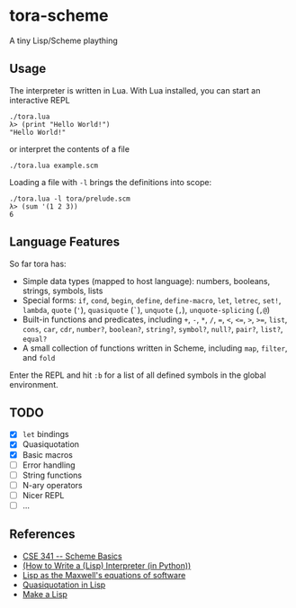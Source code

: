 tora-scheme
===========

A tiny Lisp/Scheme plaything

Usage
-----

The interpreter is written in Lua. With Lua installed, you can start an
interactive REPL

```
./tora.lua
λ> (print "Hello World!")
"Hello World!"
```

or interpret the contents of a file

```
./tora.lua example.scm
```

Loading a file with `-l` brings the definitions into scope:

```
./tora.lua -l tora/prelude.scm
λ> (sum '(1 2 3))
6
```

Language Features
-----------------

So far tora has:
- Simple data types (mapped to host language): numbers, booleans,
  strings, symbols, lists
- Special forms: `if`, `cond`, `begin`, `define`, `define-macro`, `let`,
  `letrec`, `set!`, `lambda`, `quote` (`'`), `quasiquote` (`` ` ``), `unquote`
  (`,`), `unquote-splicing` (`,@`)
- Built-in functions and predicates, including `+`, `-`, `*`, `/`, `=`, `<`,
  `<=`, `>`, `>=`, `list`, `cons`, `car`, `cdr`, `number?`, `boolean?`,
  `string?`, `symbol?`, `null?`, `pair?`, `list?`, `equal?`
- A small collection of functions written in Scheme, including `map`,
  `filter`, and `fold`

Enter the REPL and hit `:b` for a list of all defined symbols in the global
environment.

TODO
----

- [x] `let` bindings
- [x] Quasiquotation
- [x] Basic macros
- [ ] Error handling
- [ ] String functions
- [ ] N-ary operators
- [ ] Nicer REPL
- [ ] ...

References
----------

- [CSE 341 -- Scheme Basics](http://courses.cs.washington.edu/courses/cse341/03wi/scheme/basics.html)
- [(How to Write a (Lisp) Interpreter (in Python))](http://norvig.com/lispy.html)
- [Lisp as the Maxwell's equations of software](http://www.michaelnielsen.org/ddi/lisp-as-the-maxwells-equations-of-software)
- [Quasiquotation in Lisp](http://repository.readscheme.org/ftp/papers/pepm99/bawden.pdf)
- [Make a Lisp](https://github.com/kanaka/mal/blob/master/process/guide.md)
